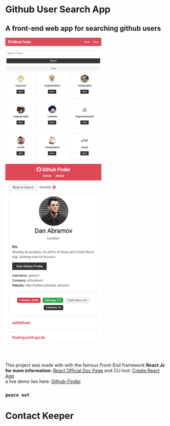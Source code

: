 # Github User Search App

## A front-end web app for searching github users

<img src="/pics/picone.png" alt="Mobile Screen" width="300"><img src="/pics/pictwo.png" alt="Register Screen" width="300">

<br/>

This project was made with with the famous Front-End framework **React Js**  
**for more information:** [React Official Doc Page](https://reactjs.org) and CLI tool: [Create React App](https://github.com/facebook/create-react-app)
<br/>
a live demo lies here: [Github-Finder](https://utkutekalmaz-githubfinder.netlify.com)
<br/>

### `peace out`

# Contact Keeper
